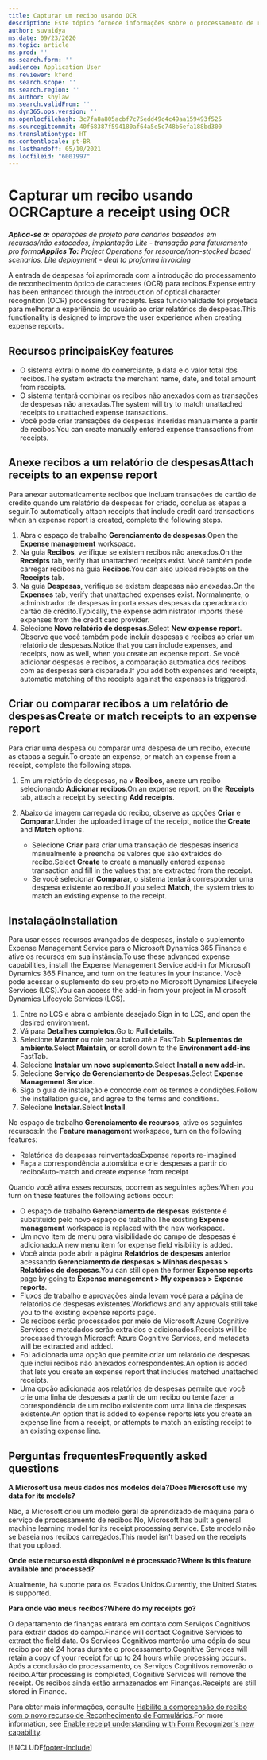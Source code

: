 ```yaml
---
title: Capturar um recibo usando OCR
description: Este tópico fornece informações sobre o processamento de reconhecimento óptico de caracteres (OCR) para recibos.
author: suvaidya
ms.date: 09/23/2020
ms.topic: article
ms.prod: ''
ms.search.form: ''
audience: Application User
ms.reviewer: kfend
ms.search.scope: ''
ms.search.region: ''
ms.author: shylaw
ms.search.validFrom: ''
ms.dyn365.ops.version: ''
ms.openlocfilehash: 3c7fa8a805acbf7c75edd49c4c49aa159493f525
ms.sourcegitcommit: 40f68387f594180af64a5e5c748b6efa188bd300
ms.translationtype: HT
ms.contentlocale: pt-BR
ms.lasthandoff: 05/10/2021
ms.locfileid: "6001997"
---
```

# <a name="capture-a-receipt-using-ocr"></a><span data-ttu-id="6a2ce-103">Capturar um recibo usando OCR</span><span class="sxs-lookup"><span data-stu-id="6a2ce-103">Capture a receipt using OCR</span></span>

<span data-ttu-id="6a2ce-104">_**Aplica-se a:** operações de projeto para cenários baseados em recursos/não estocados, implantação Lite - transação para faturamento pro forma_</span><span class="sxs-lookup"><span data-stu-id="6a2ce-104">_**Applies To:** Project Operations for resource/non-stocked based scenarios, Lite deployment - deal to proforma invoicing_</span></span>

<span data-ttu-id="6a2ce-105">A entrada de despesas foi aprimorada com a introdução do processamento de reconhecimento óptico de caracteres (OCR) para recibos.</span><span class="sxs-lookup"><span data-stu-id="6a2ce-105">Expense entry has been enhanced through the introduction of optical character recognition (OCR) processing for receipts.</span></span> <span data-ttu-id="6a2ce-106">Essa funcionalidade foi projetada para melhorar a experiência do usuário ao criar relatórios de despesas.</span><span class="sxs-lookup"><span data-stu-id="6a2ce-106">This functionality is designed to improve the user experience when creating expense reports.</span></span>

## <a name="key-features"></a><span data-ttu-id="6a2ce-107">Recursos principais</span><span class="sxs-lookup"><span data-stu-id="6a2ce-107">Key features</span></span>

- <span data-ttu-id="6a2ce-108">O sistema extrai o nome do comerciante, a data e o valor total dos recibos.</span><span class="sxs-lookup"><span data-stu-id="6a2ce-108">The system extracts the merchant name, date, and total amount from receipts.</span></span>
- <span data-ttu-id="6a2ce-109">O sistema tentará combinar os recibos não anexados com as transações de despesas não anexadas.</span><span class="sxs-lookup"><span data-stu-id="6a2ce-109">The system will try to match unattached receipts to unattached expense transactions.</span></span>
- <span data-ttu-id="6a2ce-110">Você pode criar transações de despesas inseridas manualmente a partir de recibos.</span><span class="sxs-lookup"><span data-stu-id="6a2ce-110">You can create manually entered expense transactions from receipts.</span></span>

## <a name="attach-receipts-to-an-expense-report"></a><span data-ttu-id="6a2ce-111">Anexe recibos a um relatório de despesas</span><span class="sxs-lookup"><span data-stu-id="6a2ce-111">Attach receipts to an expense report</span></span>

<span data-ttu-id="6a2ce-112">Para anexar automaticamente recibos que incluam transações de cartão de crédito quando um relatório de despesas for criado, conclua as etapas a seguir.</span><span class="sxs-lookup"><span data-stu-id="6a2ce-112">To automatically attach receipts that include credit card transactions when an expense report is created, complete the following steps.</span></span>

  1. <span data-ttu-id="6a2ce-113">Abra o espaço de trabalho **Gerenciamento de despesas**.</span><span class="sxs-lookup"><span data-stu-id="6a2ce-113">Open the **Expense management** workspace.</span></span>
  2. <span data-ttu-id="6a2ce-114">Na guia **Recibos**, verifique se existem recibos não anexados.</span><span class="sxs-lookup"><span data-stu-id="6a2ce-114">On the **Receipts** tab, verify that unattached receipts exist.</span></span> <span data-ttu-id="6a2ce-115">Você também pode carregar recibos na guia **Recibos**.</span><span class="sxs-lookup"><span data-stu-id="6a2ce-115">You can also upload receipts on the **Receipts** tab.</span></span>
  3. <span data-ttu-id="6a2ce-116">Na guia **Despesas**, verifique se existem despesas não anexadas.</span><span class="sxs-lookup"><span data-stu-id="6a2ce-116">On the **Expenses** tab, verify that unattached expenses exist.</span></span> <span data-ttu-id="6a2ce-117">Normalmente, o administrador de despesas importa essas despesas da operadora do cartão de crédito.</span><span class="sxs-lookup"><span data-stu-id="6a2ce-117">Typically, the expense administrator imports these expenses from the credit card provider.</span></span>
  4. <span data-ttu-id="6a2ce-118">Selecione **Novo relatório de despesas**.</span><span class="sxs-lookup"><span data-stu-id="6a2ce-118">Select **New expense report**.</span></span> <span data-ttu-id="6a2ce-119">Observe que você também pode incluir despesas e recibos ao criar um relatório de despesas.</span><span class="sxs-lookup"><span data-stu-id="6a2ce-119">Notice that you can include expenses, and receipts, now as well, when you create an expense report.</span></span> <span data-ttu-id="6a2ce-120">Se você adicionar despesas e recibos, a comparação automática dos recibos com as despesas será disparada.</span><span class="sxs-lookup"><span data-stu-id="6a2ce-120">If you add both expenses and receipts, automatic matching of the receipts against the expenses is triggered.</span></span>

## <a name="create-or-match-receipts-to-an-expense-report"></a><span data-ttu-id="6a2ce-121">Criar ou comparar recibos a um relatório de despesas</span><span class="sxs-lookup"><span data-stu-id="6a2ce-121">Create or match receipts to an expense report</span></span>
<span data-ttu-id="6a2ce-122">Para criar uma despesa ou comparar uma despesa de um recibo, execute as etapas a seguir.</span><span class="sxs-lookup"><span data-stu-id="6a2ce-122">To create an expense, or match an expense from a receipt, complete the following steps.</span></span>

  1. <span data-ttu-id="6a2ce-123">Em um relatório de despesas, na v **Recibos**, anexe um recibo selecionando **Adicionar recibos**.</span><span class="sxs-lookup"><span data-stu-id="6a2ce-123">On an expense report, on the **Receipts** tab, attach a receipt by selecting **Add receipts**.</span></span>
  2. <span data-ttu-id="6a2ce-124">Abaixo da imagem carregada do recibo, observe as opções **Criar** e **Comparar**.</span><span class="sxs-lookup"><span data-stu-id="6a2ce-124">Under the uploaded image of the receipt, notice the **Create** and **Match** options.</span></span>

      - <span data-ttu-id="6a2ce-125">Selecione **Criar** para criar uma transação de despesas inserida manualmente e preencha os valores que são extraídos do recibo.</span><span class="sxs-lookup"><span data-stu-id="6a2ce-125">Select **Create** to create a manually entered expense transaction and fill in the values that are extracted from the receipt.</span></span>
      - <span data-ttu-id="6a2ce-126">Se você selecionar **Comparar**, o sistema tentará corresponder uma despesa existente ao recibo.</span><span class="sxs-lookup"><span data-stu-id="6a2ce-126">If you select **Match**, the system tries to match an existing expense to the receipt.</span></span>

## <a name="installation"></a><span data-ttu-id="6a2ce-127">Instalação</span><span class="sxs-lookup"><span data-stu-id="6a2ce-127">Installation</span></span>

<span data-ttu-id="6a2ce-128">Para usar esses recursos avançados de despesas, instale o suplemento Expense Management Service para o Microsoft Dynamics 365 Finance e ative os recursos em sua instância.</span><span class="sxs-lookup"><span data-stu-id="6a2ce-128">To use these advanced expense capabilities, install the Expense Management Service add-in for Microsoft Dynamics 365 Finance, and turn on the features in your instance.</span></span> <span data-ttu-id="6a2ce-129">Você pode acessar o suplemento do seu projeto no Microsoft Dynamics Lifecycle Services (LCS).</span><span class="sxs-lookup"><span data-stu-id="6a2ce-129">You can access the add-in from your project in Microsoft Dynamics Lifecycle Services (LCS).</span></span>

1. <span data-ttu-id="6a2ce-130">Entre no LCS e abra o ambiente desejado.</span><span class="sxs-lookup"><span data-stu-id="6a2ce-130">Sign in to LCS, and open the desired environment.</span></span>
2. <span data-ttu-id="6a2ce-131">Vá para **Detalhes completos**.</span><span class="sxs-lookup"><span data-stu-id="6a2ce-131">Go to **Full details**.</span></span>
3. <span data-ttu-id="6a2ce-132">Selecione **Manter** ou role para baixo até a FastTab **Suplementos de ambiente**.</span><span class="sxs-lookup"><span data-stu-id="6a2ce-132">Select **Maintain**, or scroll down to the **Environment add-ins** FastTab.</span></span>
4. <span data-ttu-id="6a2ce-133">Selecione **Instalar um novo suplemento**.</span><span class="sxs-lookup"><span data-stu-id="6a2ce-133">Select **Install a new add-in**.</span></span>
5. <span data-ttu-id="6a2ce-134">Selecione **Serviço de Gerenciamento de Despesas**.</span><span class="sxs-lookup"><span data-stu-id="6a2ce-134">Select **Expense Management Service**.</span></span>
6. <span data-ttu-id="6a2ce-135">Siga o guia de instalação e concorde com os termos e condições.</span><span class="sxs-lookup"><span data-stu-id="6a2ce-135">Follow the installation guide, and agree to the terms and conditions.</span></span>
7. <span data-ttu-id="6a2ce-136">Selecione **Instalar**.</span><span class="sxs-lookup"><span data-stu-id="6a2ce-136">Select **Install**.</span></span>

<span data-ttu-id="6a2ce-137">No espaço de trabalho **Gerenciamento de recursos**, ative os seguintes recursos:</span><span class="sxs-lookup"><span data-stu-id="6a2ce-137">In the **Feature management** workspace, turn on the following features:</span></span>

- <span data-ttu-id="6a2ce-138">Relatórios de despesas reinventados</span><span class="sxs-lookup"><span data-stu-id="6a2ce-138">Expense reports re-imagined</span></span>
- <span data-ttu-id="6a2ce-139">Faça a correspondência automática e crie despesas a partir do recibo</span><span class="sxs-lookup"><span data-stu-id="6a2ce-139">Auto-match and create expense from receipt</span></span>

<span data-ttu-id="6a2ce-140">Quando você ativa esses recursos, ocorrem as seguintes ações:</span><span class="sxs-lookup"><span data-stu-id="6a2ce-140">When you turn on these features the following actions occur:</span></span>

- <span data-ttu-id="6a2ce-141">O espaço de trabalho **Gerenciamento de despesas** existente é substituído pelo novo espaço de trabalho.</span><span class="sxs-lookup"><span data-stu-id="6a2ce-141">The existing **Expense management** workspace is replaced with the new workspace.</span></span>
- <span data-ttu-id="6a2ce-142">Um novo item de menu para visibilidade do campo de despesas é adicionado.</span><span class="sxs-lookup"><span data-stu-id="6a2ce-142">A new menu item for expense field visibility is added.</span></span>
- <span data-ttu-id="6a2ce-143">Você ainda pode abrir a página **Relatórios de despesas** anterior acessando **Gerenciamento de despesas > Minhas despesas > Relatórios de despesas**.</span><span class="sxs-lookup"><span data-stu-id="6a2ce-143">You can still open the former **Expense reports** page by going to **Expense management > My expenses > Expense reports**.</span></span>
- <span data-ttu-id="6a2ce-144">Fluxos de trabalho e aprovações ainda levam você para a página de relatórios de despesas existentes.</span><span class="sxs-lookup"><span data-stu-id="6a2ce-144">Workflows and any approvals still take you to the existing expense reports page.</span></span>
- <span data-ttu-id="6a2ce-145">Os recibos serão processados por meio de Microsoft Azure Cognitive Services e metadados serão extraídos e adicionados.</span><span class="sxs-lookup"><span data-stu-id="6a2ce-145">Receipts will be processed through Microsoft Azure Cognitive Services, and metadata will be extracted and added.</span></span>
- <span data-ttu-id="6a2ce-146">Foi adicionada uma opção que permite criar um relatório de despesas que inclui recibos não anexados correspondentes.</span><span class="sxs-lookup"><span data-stu-id="6a2ce-146">An option is added that lets you create an expense report that includes matched unattached receipts.</span></span>
- <span data-ttu-id="6a2ce-147">Uma opção adicionada aos relatórios de despesas permite que você crie uma linha de despesas a partir de um recibo ou tente fazer a correspondência de um recibo existente com uma linha de despesas existente.</span><span class="sxs-lookup"><span data-stu-id="6a2ce-147">An option that is added to expense reports lets you create an expense line from a receipt, or attempts to match an existing receipt to an existing expense line.</span></span>

## <a name="frequently-asked-questions"></a><span data-ttu-id="6a2ce-148">Perguntas frequentes</span><span class="sxs-lookup"><span data-stu-id="6a2ce-148">Frequently asked questions</span></span>

<span data-ttu-id="6a2ce-149">**A Microsoft usa meus dados nos modelos dela?**</span><span class="sxs-lookup"><span data-stu-id="6a2ce-149">**Does Microsoft use my data for its models?**</span></span>

<span data-ttu-id="6a2ce-150">Não, a Microsoft criou um modelo geral de aprendizado de máquina para o serviço de processamento de recibos.</span><span class="sxs-lookup"><span data-stu-id="6a2ce-150">No, Microsoft has built a general machine learning model for its receipt processing service.</span></span> <span data-ttu-id="6a2ce-151">Este modelo não se baseia nos recibos carregados.</span><span class="sxs-lookup"><span data-stu-id="6a2ce-151">This model isn't based on the receipts that you upload.</span></span>

<span data-ttu-id="6a2ce-152">**Onde este recurso está disponível e é processado?**</span><span class="sxs-lookup"><span data-stu-id="6a2ce-152">**Where is this feature available and processed?**</span></span>

<span data-ttu-id="6a2ce-153">Atualmente, há suporte para os Estados Unidos.</span><span class="sxs-lookup"><span data-stu-id="6a2ce-153">Currently, the United States is supported.</span></span>

<span data-ttu-id="6a2ce-154">**Para onde vão meus recibos?**</span><span class="sxs-lookup"><span data-stu-id="6a2ce-154">**Where do my receipts go?**</span></span>

<span data-ttu-id="6a2ce-155">O departamento de finanças entrará em contato com Serviços Cognitivos para extrair dados do campo.</span><span class="sxs-lookup"><span data-stu-id="6a2ce-155">Finance will contact Cognitive Services to extract the field data.</span></span> <span data-ttu-id="6a2ce-156">Os Serviços Cognitivos manterão uma cópia do seu recibo por até 24 horas durante o processamento.</span><span class="sxs-lookup"><span data-stu-id="6a2ce-156">Cognitive Services will retain a copy of your receipt for up to 24 hours while processing occurs.</span></span> <span data-ttu-id="6a2ce-157">Após a conclusão do processamento, os Serviços Cognitivos removerão o recibo.</span><span class="sxs-lookup"><span data-stu-id="6a2ce-157">After processing is completed, Cognitive Services will remove the receipt.</span></span> <span data-ttu-id="6a2ce-158">Os recibos ainda estão armazenados em Finanças.</span><span class="sxs-lookup"><span data-stu-id="6a2ce-158">Receipts are still stored in Finance.</span></span>

<span data-ttu-id="6a2ce-159">Para obter mais informações, consulte [Habilite a compreensão do recibo com o novo recurso de Reconhecimento de Formulários](https://azure.microsoft.com/blog/enable-receipt-understanding-with-form-recognizer-s-new-capability/).</span><span class="sxs-lookup"><span data-stu-id="6a2ce-159">For more information, see [Enable receipt understanding with Form Recognizer's new capability](https://azure.microsoft.com/blog/enable-receipt-understanding-with-form-recognizer-s-new-capability/).</span></span>


[!INCLUDE[footer-include](../includes/footer-banner.md)]
